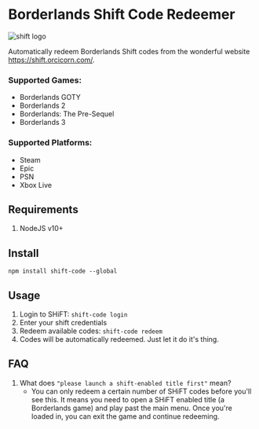 # Borderlands Shift Code Redeemer

![shift logo](https://shift.gearboxsoftware.com/assets/logo-91afdafa421f05688bd3a7adcdbe96e3a4d94a45bf8c246dd9c1935f6b500582.svg "Shift Logo")

Automatically redeem Borderlands Shift codes from the wonderful website https://shift.orcicorn.com/.

### Supported Games:

- Borderlands GOTY
- Borderlands 2
- Borderlands: The Pre-Sequel
- Borderlands 3

### Supported Platforms:

- Steam
- Epic
- PSN
- Xbox Live

## Requirements

1. NodeJS v10+

## Install

```
npm install shift-code --global
```

## Usage

1. Login to SHiFT: `shift-code login`
1. Enter your shift credentials
1. Redeem available codes: `shift-code redeem`
1. Codes will be automatically redeemed. Just let it do it's thing.

## FAQ

1. What does `"please launch a shift-enabled title first"` mean?
    - You can only redeem a certain number of SHiFT codes before you'll see this. It means you need to open a SHiFT enabled title (a Borderlands game) and play past the main menu. Once you're loaded in, you can exit the game and continue redeeming.
